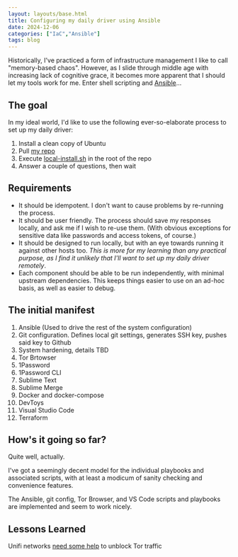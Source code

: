 ```yaml
---
layout: layouts/base.html
title: Configuring my daily driver using Ansible
date: 2024-12-06
categories: ["IaC","Ansible"]
tags: blog
---
```

Historically, I've practiced a form of infrastructure management I like to call "memory-based chaos". However, as I slide through middle age with increasing lack of cognitive grace, it becomes more apparent that I should let my tools work for me. Enter shell scripting and [Ansible](https://www.ansible.com/)...

## The goal
In my ideal world, I'd like to use the following ever-so-elaborate process to set up my daily driver:
1. Install a clean copy of Ubuntu
1. Pull [my repo](https://github.com/DanBlumenfeld/ansible-ubuntu-local)
1. Execute [local-install.sh](https://github.com/DanBlumenfeld/ansible-ubuntu-local/blob/main/local-install.sh) in the root of the repo
1. Answer a couple of questions, then wait


## Requirements
 - It should be idempotent. I don't want to cause problems by re-running the process.
 - It should be user friendly. The process should save my responses locally, and ask me if I wish to re-use them. (With obvious exceptions for sensitive data like passwords and access tokens, of course.)
 - It should be designed to run locally, but with an eye towards running it against other hosts too. *This is more for my learning than any practical purpose, as I find it unlikely that I'll want to set up my daily driver remotely*.
 - Each component should be able to be run independently, with minimal upstream dependencies. This keeps things easier to use on an ad-hoc basis, as well as easier to debug.

 ## The initial manifest
 1. Ansible (Used to drive the rest of the system configuration)
 1. Git configuration. Defines local git settings, generates SSH key, pushes said key to Github
 1. System hardening, details TBD
 1. Tor Brtowser
 1. 1Password 
 1. 1Password CLI 
 1. Sublime Text 
 1. Sublime Merge 
 1. Docker and docker-compose
 1. DevToys 
 1. Visual Studio Code
 1. Terraform

 ## How's it going so far?
 Quite well, actually. 
 
 I've got a seemingly decent model for the individual playbooks and associated scripts, with at least a modicum of sanity checking and convenience features.

 The Ansible, git config, Tor Browser, and VS Code scripts and playbooks are implemented and seem to work nicely.

## Lessons Learned
Unifi networks [need some help](/nts/unifi-and-tor/) to unblock Tor traffic